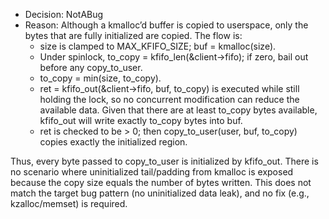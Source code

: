 - Decision: NotABug
- Reason: Although a kmalloc’d buffer is copied to userspace, only the bytes that are fully initialized are copied. The flow is:
  - size is clamped to MAX_KFIFO_SIZE; buf = kmalloc(size).
  - Under spinlock, to_copy = kfifo_len(&client->fifo); if zero, bail out before any copy_to_user.
  - to_copy = min(size, to_copy).
  - ret = kfifo_out(&client->fifo, buf, to_copy) is executed while still holding the lock, so no concurrent modification can reduce the available data. Given that there are at least to_copy bytes available, kfifo_out will write exactly to_copy bytes into buf.
  - ret is checked to be > 0; then copy_to_user(user, buf, to_copy) copies exactly the initialized region.

Thus, every byte passed to copy_to_user is initialized by kfifo_out. There is no scenario where uninitialized tail/padding from kmalloc is exposed because the copy size equals the number of bytes written. This does not match the target bug pattern (no uninitialized data leak), and no fix (e.g., kzalloc/memset) is required.

